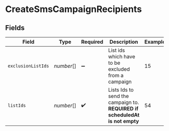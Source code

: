 # CreateSmsCampaignRecipients


## Fields

| Field                                                                        | Type                                                                         | Required                                                                     | Description                                                                  | Example                                                                      |
| ---------------------------------------------------------------------------- | ---------------------------------------------------------------------------- | ---------------------------------------------------------------------------- | ---------------------------------------------------------------------------- | ---------------------------------------------------------------------------- |
| `exclusionListIds`                                                           | *number*[]                                                                   | :heavy_minus_sign:                                                           | List ids which have to be excluded from a campaign                           | 15                                                                           |
| `listIds`                                                                    | *number*[]                                                                   | :heavy_check_mark:                                                           | Lists Ids to send the campaign to. **REQUIRED if scheduledAt is not empty**<br/> | 54                                                                           |